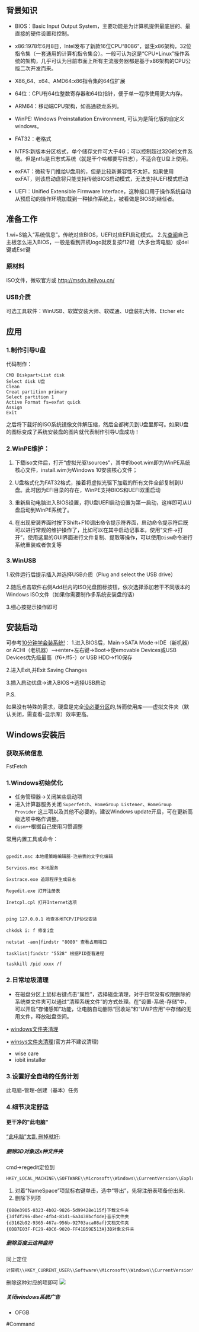 ## 背景知识
- BIOS：Basic Input Output System，主要功能是为计算机提供最底层的、最直接的硬件设置和控制。
- x86:1978年6月8日，Intel发布了新款16位CPU“8086”，诞生x86架构，32位指令集（一套通用的计算机指令集合）。一般可认为这是“CPU+Linux”操作系统的架构，几乎可认为目前市面上所有主流服务器都是基于x86架构的CPU公版二次开发而来。
- X86_64、x64、AMD64:x86指令集的64位扩展

- 64位：CPU有64位整数寄存器和64位指针，便于单一程序使用更大内存。

- ARM64：移动端CPU架构，如高通骁龙系列。

- WinPE: Windows Preinstallation Environment, 可认为是简化版的自定义windows。

- FAT32：老格式

- NTFS:新版本分区格式，单个储存文件可大于4G；可以控制超过32G的文件系统。但是ntfs是日志式系统（就是干个啥都要写日志），不适合在U盘上使用。

- exFAT：微软专门推给U盘用的，但是比较新兼容性不太好。如果使用exFAT，则该启动盘将只能支持传统BIOS启动模式，无法支持UEFI模式启动

- UEFI：Unified Extensible Firmware Interface，这种接口用于操作系统自动从预启动的操作环境加载到一种操作系统上，被看做是BIOS的继任者。

## 准备工作

1.wi+S输入“系统信息”。传统对应BIOS，UEFI对应EFI启动模式。 
2.先[查阅](https://mp.weixin.qq.com/s?__biz=MTI2NzIyNzM0MQ==&mid=2650529491&idx=1&sn=0924942a434d41da503e913c6553d65b&chksm=7bb8d3714ccf5a67cf70796c050d927749cba469e7b119fc50fa961b5b1238ee715b448c30a1&scene=21#wechat_redirect)自己主板怎么进入BIOS，一般是看到开机logo就反复按f12键（大多台湾电脑）或del键或Esc键

### 原材料

ISO文件，微软官方或 http://msdn.itellyou.cn/

### USB介质

可选工具软件：WinUSB、软媒安装大师、软碟通、U盘装机大师、Etcher etc

## 应用

### 1.制作引导U盘

代码制作：

```shell
CMD Diskpart>List disk
Select disk U盘 
Clean 
Creat partition primary 
Select partition 1 
Active Format fs=exfat quick 
Assign 
Exit
```

之后将下载好的ISO系统镜像文件解压缩，然后全都拷贝到U盘里即可。如果U盘的图标变成了系统安装盘的图片就代表制作引导U盘成功！

### 2.WinPE维护：

1. 下载iso文件后，打开“虚拟光驱\sources”，其中的boot.wim即为WinPE系统核心文件，install.wim为Windows 10安装核心文件；

2. U盘格式化为FAT32格式，接着将虚拟光驱下加载的所有文件全部复制到U盘。此时因为EFI目录的存在，WinPE支持BIOS和UEFI双重启动

3. 重新启动电脑进入BIOS设置，将U盘UEFI启动设置为第一启动，这样即可从U盘启动到WinPE系统了。

4. 在出现安装界面时按下Shift+F10调出命令提示符界面，启动命令提示符后既可以进行常规的维护操作了，比如可以在其中启动记事本，使用“文件→打开”，使用这里的GUI界面进行文件复制、提取等操作，可以使用`Dism`命令进行系统重装或者恢复等

### 3.WinUSB

1.软件运行后提示插入并选择USB介质（Plug and select the USB drive）

2.随后点击软件右侧Add栏内的ISO光盘图标按钮，依次选择添加若干不同版本的Windows ISO文件（如果你需要制作多系统安装盘的话）

3.细心按提示操作即可

## 安装启动

可参考[10分钟学会装系统!](https://mp.weixin.qq.com/s?__biz=MTI2NzIyNzM0MQ==&mid=2650529881&idx=1&sn=2453f44d64b82491a0eecb3016dc06bf&chksm=7bb8edfb4ccf64ed9ea68bca186ab0656bb9ff6bb6b39180387aaaaf5b9802113502a1266052&scene=21#wechat_redirect)： 
1.进入BIOS后，Main->SATA Mode->IDE（新机器）or ACHI（老机器）—>enter+左右键->Boot->使emovable Devices或USB Devices优先级最高（f6+/f5-）or USB HDD->f10保存

2.进入Exit,并Exit Saving Changes

3.插入启动优盘->进入BIOS->选择USB启动

P.S.

如果没有特殊的需求，硬盘是完全[没必要分区](https://mp.weixin.qq.com/s?__biz=MTI2NzIyNzM0MQ==&mid=2650529002&idx=2&sn=6ab6dd021ece93f0045faa965a52849a&chksm=7bb8d1484ccf585e59d8f80392f523e2f0a8aeefa59cffa455c3ee50b732664255bada79dbd1&scene=21#wechat_redirect)的,转而使用库——虚拟文件夹（默认关闭，需查看-显示库）效率更高。

## Windows安装后
### 获取系统信息
FstFetch

### 1.Windows初始优化

- 任务管理器->关闭某些启动项
- 进入计算器服务关闭 `Superfetch`、`HomeGroup Listener`、`HomeGroup Provider` 这三项以及其他不必要的。建议Windows update开启，可在更新高级选项中略作调整。
- `dism++`根据自己使用习惯调整

常用内置工具或命令：
```shell

gpedit.msc 本地组策略编辑器-注册表的文字化编辑

Services.msc 本地服务

Sxstrace.exe 追踪程序生成日志

Regedit.exe 打开注册表

Inetcpl.cpl 打开Internet选项


ping 127.0.0.1 检查本地TCP/IP协议安装

chkdsk i: f 修复i盘

netstat -aon|findstr "8080" 查看占用端口

tasklist|findstr "5528" 根据PID查看进程

taskkill /pid xxxx /f
```
### 2.日常垃圾清理

- 在磁盘分区上鼠标右键点击“属性”，选择磁盘清理，对于日常没有权限删除的系统类文件夹可以通过“清理系统文件”的方式处理。在“设置-系统-存储”中，可以开启“存储感知”功能，让电脑自动删除“回收站”和“UWP应用”中存储的无用文件，释放磁盘空间。

• [windows文件夹清理](https://zhidao.baidu.com/question/325212639.html)

• [winsys文件夹清理](https://msdn.microsoft.com/zh-cn/library/windows/hardware/dn898501%28v=vs.85%29.aspx?f=255&MSPPError=-2147217396)(官方并不建议清理)

- wise care
- iobit installer

### 3.设置好全自动的任务计划

此电脑-管理-创建（基本）任务

### 4.细节决定舒适

#### 更干净的"此电脑"
[“此电脑”太乱 删掉就好](http://www.cfan.com.cn/2017/0831/129267.shtml):

##### 删除3D对象这x种文件夹

cmd->regedit定位到

```bash
HKEY_LOCAL_MACHINE\\SOFTWARE\\Microsoft\\Windows\\CurrentVersion\\Explorer\\MyComputer\\NameSpace

```

1. 对着“NameSpace”项鼠标右键单击，选中“导出”，先将注册表项备份出来.
2. 删除下列项
```
{088e3905-0323-4b02-9826-5d99428e115f}下载文件夹 
{3dfdf296-dbec-4fb4-81d1-6a3438bcf4de}音乐文件夹 
{d3162b92-9365-467a-956b-92703aca08af}文档文件夹 
{0DB7E03F-FC29-4DC6-9020-FF41B59E513A}3D对象文件夹
```
##### 删除百度云这种盘符


同上定位

```bash
计算机\\HKEY_CURRENT_USER\\Software\\Microsoft\\Windows\\CurrentVersion\\Explorer\\MyComputer\\NameSpace
```

删除这种对应的项即可
	![](https://s3-us-west-2.amazonaws.com/secure.notion-static.com/ceda00a8-c246-47ec-b79e-9d4eecb65418/.1556104434726.png)
##### 关闭windows系统广告
- OFGB

#Command 